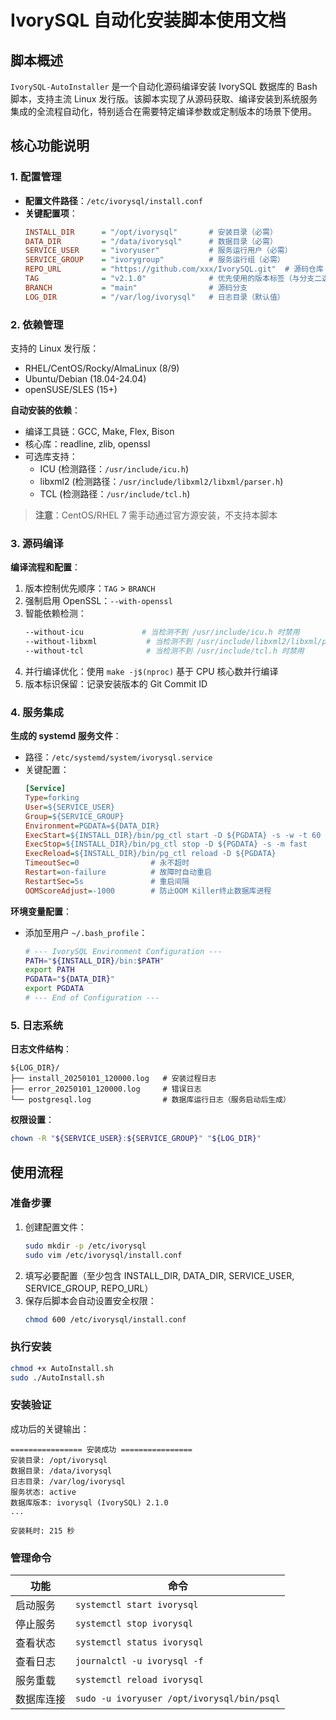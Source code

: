 
# IvorySQL 自动化安装脚本使用文档

## 脚本概述

`IvorySQL-AutoInstaller` 是一个自动化源码编译安装 IvorySQL 数据库的 Bash 脚本，支持主流 Linux 发行版。该脚本实现了从源码获取、编译安装到系统服务集成的全流程自动化，特别适合在需要特定编译参数或定制版本的场景下使用。

## 核心功能说明

### 1. 配置管理
- **配置文件路径**：`/etc/ivorysql/install.conf`
- **关键配置项**：
  ```ini
  INSTALL_DIR      = "/opt/ivorysql"       # 安装目录（必需）
  DATA_DIR         = "/data/ivorysql"      # 数据目录（必需）
  SERVICE_USER     = "ivoryuser"           # 服务运行用户（必需）
  SERVICE_GROUP    = "ivorygroup"          # 服务运行组（必需）
  REPO_URL         = "https://github.com/xxx/IvorySQL.git"  # 源码仓库（必需）
  TAG              = "v2.1.0"              # 优先使用的版本标签（与分支二选一）
  BRANCH           = "main"                # 源码分支
  LOG_DIR          = "/var/log/ivorysql"   # 日志目录（默认值）
  ```

### 2. 依赖管理
支持的 Linux 发行版：
- RHEL/CentOS/Rocky/AlmaLinux (8/9)
- Ubuntu/Debian (18.04-24.04)
- openSUSE/SLES (15+)

**自动安装的依赖**：
- 编译工具链：GCC, Make, Flex, Bison
- 核心库：readline, zlib, openssl
- 可选库支持：
  - ICU (检测路径：`/usr/include/icu.h`)
  - libxml2 (检测路径：`/usr/include/libxml2/libxml/parser.h`)
  - TCL (检测路径：`/usr/include/tcl.h`)

> **注意**：CentOS/RHEL 7 需手动通过官方源安装，不支持本脚本

### 3. 源码编译
**编译流程和配置**：
1. 版本控制优先顺序：`TAG` > `BRANCH`
2. 强制启用 OpenSSL：`--with-openssl`
3. 智能依赖检测：
   ```bash
   --without-icu             # 当检测不到 /usr/include/icu.h 时禁用
   --without-libxml           # 当检测不到 /usr/include/libxml2/libxml/parser.h 时禁用
   --without-tcl              # 当检测不到 /usr/include/tcl.h 时禁用
   ```
4. 并行编译优化：使用 `make -j$(nproc)` 基于 CPU 核心数并行编译
5. 版本标识保留：记录安装版本的 Git Commit ID

### 4. 服务集成
**生成的 systemd 服务文件**：
- 路径：`/etc/systemd/system/ivorysql.service`
- 关键配置：
  ```ini
  [Service]
  Type=forking
  User=${SERVICE_USER}
  Group=${SERVICE_GROUP}
  Environment=PGDATA=${DATA_DIR}
  ExecStart=${INSTALL_DIR}/bin/pg_ctl start -D ${PGDATA} -s -w -t 60
  ExecStop=${INSTALL_DIR}/bin/pg_ctl stop -D ${PGDATA} -s -m fast
  ExecReload=${INSTALL_DIR}/bin/pg_ctl reload -D ${PGDATA}
  TimeoutSec=0                # 永不超时
  Restart=on-failure          # 故障时自动重启
  RestartSec=5s               # 重启间隔
  OOMScoreAdjust=-1000        # 防止OOM Killer终止数据库进程
  ```

**环境变量配置**：
- 添加至用户 `~/.bash_profile`：
  ```bash
  # --- IvorySQL Environment Configuration ---
  PATH="${INSTALL_DIR}/bin:$PATH"
  export PATH
  PGDATA="${DATA_DIR}"
  export PGDATA
  # --- End of Configuration ---
  ```

### 5. 日志系统
**日志文件结构**：
```
${LOG_DIR}/
├── install_20250101_120000.log   # 安装过程日志
├── error_20250101_120000.log     # 错误日志
└── postgresql.log                # 数据库运行日志（服务启动后生成）
```

**权限设置**：
```bash
chown -R "${SERVICE_USER}:${SERVICE_GROUP}" "${LOG_DIR}"
```

## 使用流程

### 准备步骤
1. 创建配置文件：
   ```bash
   sudo mkdir -p /etc/ivorysql
   sudo vim /etc/ivorysql/install.conf
   ```
2. 填写必要配置（至少包含 INSTALL_DIR, DATA_DIR, SERVICE_USER, SERVICE_GROUP, REPO_URL）
3. 保存后脚本会自动设置安全权限：
   ```bash
   chmod 600 /etc/ivorysql/install.conf
   ```

### 执行安装
```bash
chmod +x AutoInstall.sh
sudo ./AutoInstall.sh
```

### 安装验证
成功后的关键输出：
```text
================ 安装成功 ================
安装目录: /opt/ivorysql
数据目录: /data/ivorysql
日志目录: /var/log/ivorysql
服务状态: active
数据库版本: ivorysql (IvorySQL) 2.1.0
...

安装耗时: 215 秒
```

### 管理命令
| 功能 | 命令 |
|------|------|
| 启动服务 | `systemctl start ivorysql` |
| 停止服务 | `systemctl stop ivorysql` |
| 查看状态 | `systemctl status ivorysql` |
| 查看日志 | `journalctl -u ivorysql -f` |
| 服务重载 | `systemctl reload ivorysql` |
| 数据库连接 | `sudo -u ivoryuser /opt/ivorysql/bin/psql` |

